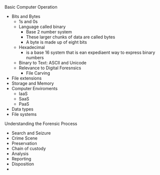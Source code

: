 Basic Computer Operation
 - Bits and Bytes
	 - 1s and 0s
	 - Language called binary 
		 - Base 2 number system
		 - These larger chunks of data are called bytes
		 - A byte is made up of eight bits
	- Hexadecimal
		- is a base 16 system that is ean expediaent way to express binary numbers
	- Binary to Text: ASCII and Unicode
	- Relevance to Digital Foresnsics
		- File Carving
 - File extensions
 - Storage and Memory 
 - Computer Enviroments
	 - IaaS
	 - SaaS
	 - PaaS
 - Data types
 - File systems

Understanding the Forensic Process
 - Search and Seizure
 - Crime Scene
 - Preservation
 - Chain of custody 
 - Analysis
 - Reporting
 - Disposition
 - 

